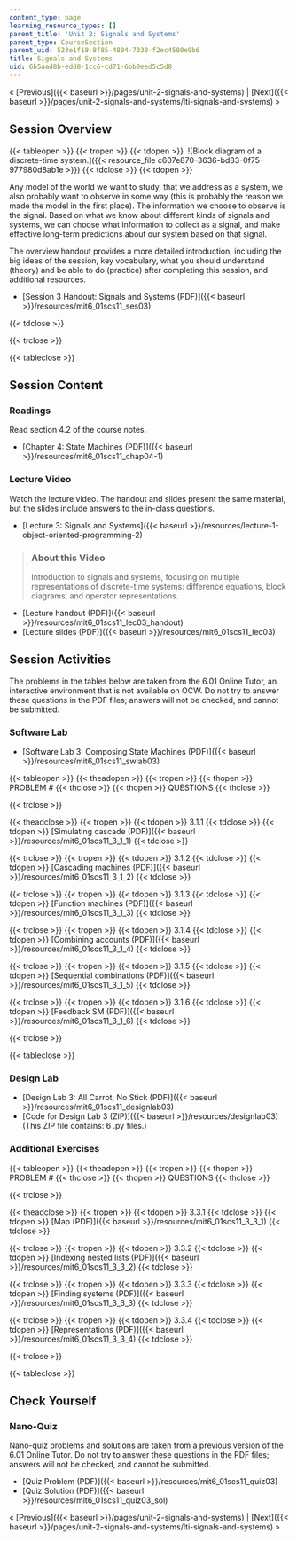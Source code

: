 ```yaml
---
content_type: page
learning_resource_types: []
parent_title: 'Unit 2: Signals and Systems'
parent_type: CourseSection
parent_uid: 523e1f18-8f85-4804-7030-f2ec4580e9b6
title: Signals and Systems
uid: 6b5aad8b-edd8-1cc6-cd71-6bb0eed5c5d8
---
```


« [Previous]({{< baseurl >}}/pages/unit-2-signals-and-systems) | [Next]({{< baseurl >}}/pages/unit-2-signals-and-systems/lti-signals-and-systems) »

Session Overview
----------------

{{< tableopen >}}
{{< tropen >}}
{{< tdopen >}}
 ![Block diagram of a discrete-time system.]({{< resource_file c607e870-3636-bd83-0f75-977980d8ab1e >}})
{{< tdclose >}}
{{< tdopen >}}


Any model of the world we want to study, that we address as a system, we also probably want to observe in some way (this is probably the reason we made the model in the first place). The information we choose to observe is the signal. Based on what we know about different kinds of signals and systems, we can choose what information to collect as a signal, and make effective long-term predictions about our system based on that signal.

The overview handout provides a more detailed introduction, including the big ideas of the session, key vocabulary, what you should understand (theory) and be able to do (practice) after completing this session, and additional resources.

*   [Session 3 Handout: Signals and Systems (PDF)]({{< baseurl >}}/resources/mit6_01scs11_ses03)


{{< tdclose >}}

{{< trclose >}}

{{< tableclose >}}

Session Content
---------------

### Readings

Read section 4.2 of the course notes.

*   [Chapter 4: State Machines (PDF)]({{< baseurl >}}/resources/mit6_01scs11_chap04-1)

### Lecture Video

Watch the lecture video. The handout and slides present the same material, but the slides include answers to the in-class questions.

*   [Lecture 3: Signals and Systems]({{< baseurl >}}/resources/lecture-1-object-oriented-programming-2)

> ### About this Video
> 
> Introduction to signals and systems, focusing on multiple representations of discrete-time systems: difference equations, block diagrams, and operator representations.

*   [Lecture handout (PDF)]({{< baseurl >}}/resources/mit6_01scs11_lec03_handout)
*   [Lecture slides (PDF)]({{< baseurl >}}/resources/mit6_01scs11_lec03)

Session Activities
------------------

The problems in the tables below are taken from the 6.01 Online Tutor, an interactive environment that is not available on OCW. Do not try to answer these questions in the PDF files; answers will not be checked, and cannot be submitted.

### Software Lab

*   [Software Lab 3: Composing State Machines (PDF)]({{< baseurl >}}/resources/mit6_01scs11_swlab03)

{{< tableopen >}}
{{< theadopen >}}
{{< tropen >}}
{{< thopen >}}
PROBLEM #
{{< thclose >}}
{{< thopen >}}
QUESTIONS
{{< thclose >}}

{{< trclose >}}

{{< theadclose >}}
{{< tropen >}}
{{< tdopen >}}
3.1.1
{{< tdclose >}}
{{< tdopen >}}
[Simulating cascade (PDF)]({{< baseurl >}}/resources/mit6_01scs11_3_1_1)
{{< tdclose >}}

{{< trclose >}}
{{< tropen >}}
{{< tdopen >}}
3.1.2
{{< tdclose >}}
{{< tdopen >}}
[Cascading machines (PDF)]({{< baseurl >}}/resources/mit6_01scs11_3_1_2)
{{< tdclose >}}

{{< trclose >}}
{{< tropen >}}
{{< tdopen >}}
3.1.3
{{< tdclose >}}
{{< tdopen >}}
[Function machines (PDF)]({{< baseurl >}}/resources/mit6_01scs11_3_1_3)
{{< tdclose >}}

{{< trclose >}}
{{< tropen >}}
{{< tdopen >}}
3.1.4
{{< tdclose >}}
{{< tdopen >}}
[Combining accounts (PDF)]({{< baseurl >}}/resources/mit6_01scs11_3_1_4)
{{< tdclose >}}

{{< trclose >}}
{{< tropen >}}
{{< tdopen >}}
3.1.5
{{< tdclose >}}
{{< tdopen >}}
[Sequential combinations (PDF)]({{< baseurl >}}/resources/mit6_01scs11_3_1_5)
{{< tdclose >}}

{{< trclose >}}
{{< tropen >}}
{{< tdopen >}}
3.1.6
{{< tdclose >}}
{{< tdopen >}}
[Feedback SM (PDF)]({{< baseurl >}}/resources/mit6_01scs11_3_1_6)
{{< tdclose >}}

{{< trclose >}}

{{< tableclose >}}

### Design Lab

*   [Design Lab 3: All Carrot, No Stick (PDF)]({{< baseurl >}}/resources/mit6_01scs11_designlab03)
*   [Code for Design Lab 3 (ZIP)]({{< baseurl >}}/resources/designlab03) (This ZIP file contains: 6 .py files.)

### Additional Exercises

{{< tableopen >}}
{{< theadopen >}}
{{< tropen >}}
{{< thopen >}}
PROBLEM #
{{< thclose >}}
{{< thopen >}}
QUESTIONS
{{< thclose >}}

{{< trclose >}}

{{< theadclose >}}
{{< tropen >}}
{{< tdopen >}}
3.3.1
{{< tdclose >}}
{{< tdopen >}}
[Map (PDF)]({{< baseurl >}}/resources/mit6_01scs11_3_3_1)
{{< tdclose >}}

{{< trclose >}}
{{< tropen >}}
{{< tdopen >}}
3.3.2
{{< tdclose >}}
{{< tdopen >}}
[Indexing nested lists (PDF)]({{< baseurl >}}/resources/mit6_01scs11_3_3_2)
{{< tdclose >}}

{{< trclose >}}
{{< tropen >}}
{{< tdopen >}}
3.3.3
{{< tdclose >}}
{{< tdopen >}}
[Finding systems (PDF)]({{< baseurl >}}/resources/mit6_01scs11_3_3_3)
{{< tdclose >}}

{{< trclose >}}
{{< tropen >}}
{{< tdopen >}}
3.3.4
{{< tdclose >}}
{{< tdopen >}}
[Representations (PDF)]({{< baseurl >}}/resources/mit6_01scs11_3_3_4)
{{< tdclose >}}

{{< trclose >}}

{{< tableclose >}}

Check Yourself
--------------

### Nano-Quiz

Nano-quiz problems and solutions are taken from a previous version of the 6.01 Online Tutor. Do not try to answer these questions in the PDF files; answers will not be checked, and cannot be submitted.

*   [Quiz Problem (PDF)]({{< baseurl >}}/resources/mit6_01scs11_quiz03)
*   [Quiz Solution (PDF)]({{< baseurl >}}/resources/mit6_01scs11_quiz03_sol)

« [Previous]({{< baseurl >}}/pages/unit-2-signals-and-systems) | [Next]({{< baseurl >}}/pages/unit-2-signals-and-systems/lti-signals-and-systems) »
